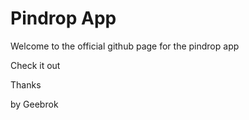 # Pindrop App

Welcome to the official github page for the pindrop app

Check it out

Thanks

by Geebrok